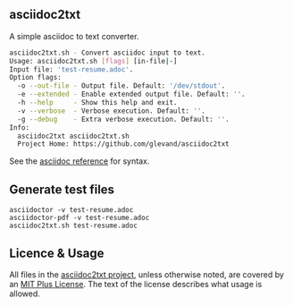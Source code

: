 ## asciidoc2txt

A simple asciidoc to text converter.

```sh
asciidoc2txt.sh - Convert asciidoc input to text.
Usage: asciidoc2txt.sh [flags] [in-file|-]
Input file: 'test-resume.adoc'.
Option flags:
  -o --out-file - Output file. Default: '/dev/stdout'.
  -e --extended - Enable extended output file. Default: ''.
  -h --help     - Show this help and exit.
  -v --verbose  - Verbose execution. Default: ''.
  -g --debug    - Extra verbose execution. Default: ''.
Info:
  asciidoc2txt asciidoc2txt.sh
  Project Home: https://github.com/glevand/asciidoc2txt
```

See the [asciidoc reference](https://docs.asciidoctor.org/asciidoc/latest/syntax-quick-reference/) for syntax.

## Generate test files

```
asciidoctor -v test-resume.adoc
asciidoctor-pdf -v test-resume.adoc
asciidoc2txt.sh test-resume.adoc
```

## Licence & Usage

All files in the [asciidoc2txt project](https://github.com/glevand/asciidoc2txt), unless otherwise noted, are covered by an [MIT Plus License](https://github.com/glevand/asciidoc2txt/blob/master/mit-plus-license.txt).  The text of the license describes what usage is allowed.
